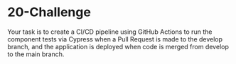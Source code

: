 # 20-Challenge
Your task is to create a CI/CD pipeline using GitHub Actions to run the component tests via Cypress when a Pull Request is made to the develop branch, and the application is deployed when code is merged from develop to the main branch.
